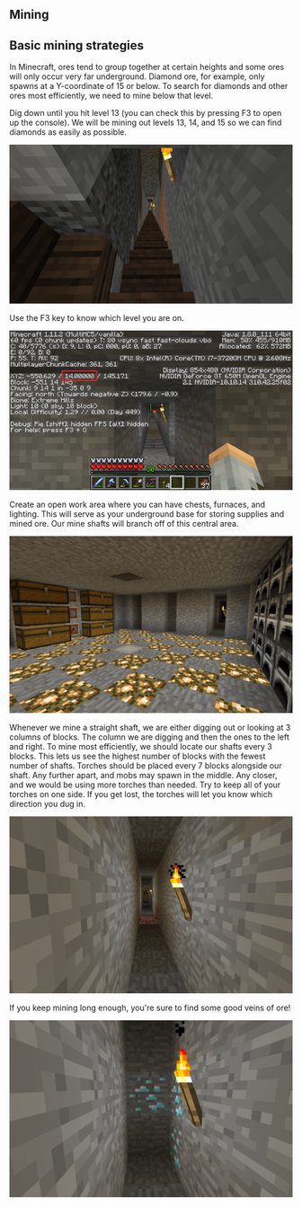 ## Mining

## Basic mining strategies

In Minecraft, ores tend to group together at certain heights and some ores will only occur very far underground. Diamond ore, for example, only spawns at a Y-coordinate of 15 or below. To search for diamonds and other ores most efficiently, we need to mine below that level.

Dig down until you hit level 13 (you can check this by pressing F3 to open up the console). We will be mining out levels 13, 14, and 15 so we can find diamonds as easily as possible.

![](images/section_2/mining-stair-down.png)

Use the F3 key to know which level you are on.

![](images/section_2/mining-f3.png)

Create an open work area where you can have chests, furnaces, and lighting. This will serve as your underground base for storing supplies and mined ore. Our mine shafts will branch off of this central area.

![](images/section_2/mining_base_chests.png)

Whenever we mine a straight shaft, we are either digging out or looking at 3 columns of blocks. The column we are digging and then the ones to the left and right. To mine most efficiently, we should locate our shafts every 3 blocks. This lets us see the highest number of blocks with the fewest number of shafts. Torches should be placed every 7 blocks alongside our shaft. Any further apart, and mobs may spawn in the middle. Any closer, and we would be using more torches than needed. Try to keep all of your torches on one side. If you get lost, the torches will let you know which direction you dug in.

![](images/section_2/mining_horizontal_shaft.png)

If you keep mining long enough, you're sure to find some good veins of ore!

![](images/section_2/mining_diamond.png)
